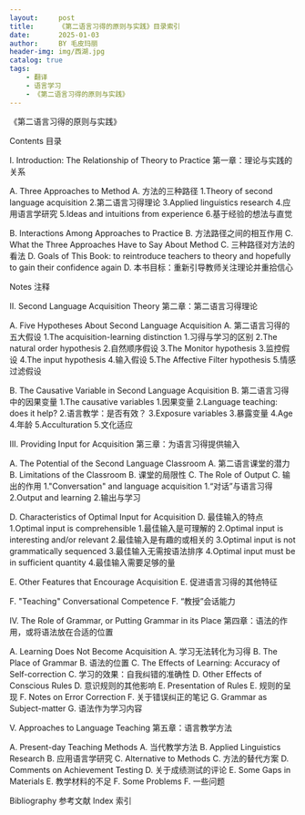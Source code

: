 ```yaml
---
layout:     post
title:      《第二语言习得的原则与实践》目录索引
date:       2025-01-03
author:     BY 毛皮玛丽
header-img: img/西湖.jpg
catalog: true
tags:
    - 翻译
    - 语言学习
    - 《第二语言习得的原则与实践》
---
```


《第二语言习得的原则与实践》

Contents
目录

I. Introduction: The Relationship of Theory to Practice
第一章：理论与实践的关系

A. Three Approaches to Method
A. 方法的三种路径
1.Theory of second language acquisition
2.第二语言习得理论
3.Applied linguistics research
4.应用语言学研究
5.Ideas and intuitions from experience
6.基于经验的想法与直觉

B. Interactions Among Approaches to Practice
B. 方法路径之间的相互作用
C. What the Three Approaches Have to Say About Method
C. 三种路径对方法的看法
D. Goals of This Book: to reintroduce teachers to theory and hopefully to gain their confidence again
D. 本书目标：重新引导教师关注理论并重拾信心

Notes
注释

II. Second Language Acquisition Theory
第二章：第二语言习得理论

A. Five Hypotheses About Second Language Acquisition
A. 第二语言习得的五大假设
1.The acquisition-learning distinction
1.习得与学习的区别
2.The natural order hypothesis
2.自然顺序假设
3.The Monitor hypothesis
3.监控假设
4.The input hypothesis
4.输入假设
5.The Affective Filter hypothesis
5.情感过滤假设

B. The Causative Variable in Second Language Acquisition
B. 第二语言习得中的因果变量
1.The causative variables
1.因果变量
2.Language teaching: does it help?
2.语言教学：是否有效？
3.Exposure variables
3.暴露变量
4.Age
4.年龄
5.Acculturation
5.文化适应

III. Providing Input for Acquisition
第三章：为语言习得提供输入

A. The Potential of the Second Language Classroom
A. 第二语言课堂的潜力
B. Limitations of the Classroom
B. 课堂的局限性
C. The Role of Output
C. 输出的作用
1."Conversation" and language acquisition
1.“对话”与语言习得
2.Output and learning
2.输出与学习

D. Characteristics of Optimal Input for Acquisition
D. 最佳输入的特点
1.Optimal input is comprehensible
1.最佳输入是可理解的
2.Optimal input is interesting and/or relevant
2.最佳输入是有趣的或相关的
3.Optimal input is not grammatically sequenced
3.最佳输入无需按语法排序
4.Optimal input must be in sufficient quantity
4.最佳输入需要足够的量

E. Other Features that Encourage Acquisition
E. 促进语言习得的其他特征

F. "Teaching" Conversational Competence
F. “教授”会话能力

IV. The Role of Grammar, or Putting Grammar in its Place
第四章：语法的作用，或将语法放在合适的位置

A. Learning Does Not Become Acquisition
A. 学习无法转化为习得
B. The Place of Grammar
B. 语法的位置
C. The Effects of Learning: Accuracy of Self-correction
C. 学习的效果：自我纠错的准确性
D. Other Effects of Conscious Rules
D. 意识规则的其他影响
E. Presentation of Rules
E. 规则的呈现
F. Notes on Error Correction
F. 关于错误纠正的笔记
G. Grammar as Subject-matter
G. 语法作为学习内容

V. Approaches to Language Teaching
第五章：语言教学方法

A. Present-day Teaching Methods
A. 当代教学方法
B. Applied Linguistics Research
B. 应用语言学研究
C. Alternative to Methods
C. 方法的替代方案
D. Comments on Achievement Testing
D. 关于成绩测试的评论
E. Some Gaps in Materials
E. 教学材料的不足
F. Some Problems
F. 一些问题

Bibliography
参考文献
Index
索引



